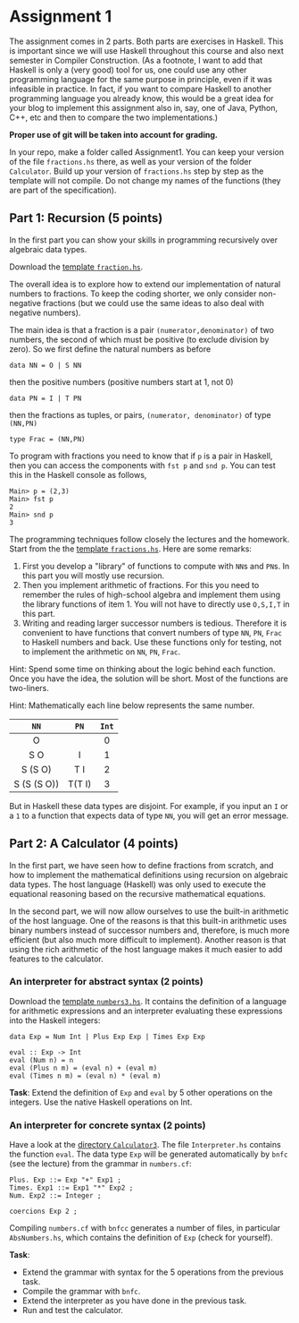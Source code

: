 # Assignment 1

The assignment comes in 2 parts. Both parts are exercises in Haskell. This is important since we will use Haskell throughout this course and also next semester in Compiler Construction. (As a footnote, I want to add that Haskell is only a (very good) tool for us, one could use any other programming language for the same purpose in principle, even if it was infeasible in practice. In fact, if you want to compare Haskell to another programming language you already know, this would be a great idea for your blog to implement this assignment also in, say, one of Java, Python, C++, etc and then to compare the two implementations.)

**Proper use of git will be taken into account for grading.**

In your repo, make a folder called Assignment1. You can keep your version of the file `fractions.hs` there, as well as your version of the folder `Calculator`. Build up your version of `fractions.hs` step by step as the template will not compile. Do not change my names of the functions (they are part of the specification).

## Part 1: Recursion (5 points)

In the first part you can show your skills in programming recursively over algebraic data types. 

Download the [template `fraction.hs`](src/templates/fractions.hs).

The overall idea is to explore how to extend our implementation of natural numbers to fractions. To keep the coding shorter, we only consider non-negative fractions (but we could use the same ideas to also deal with negative numbers). 

The main idea is that a fraction is a pair `(numerator,denominator)` of two numbers, the second of which must be positive (to exclude division by zero). So we first define the natural numbers as before

    data NN = O | S NN

then the positive numbers (positive numbers start at 1, not 0)

    data PN = I | T PN

then the fractions as tuples, or pairs, `(numerator, denominator)` of type `(NN,PN)`

    type Frac = (NN,PN)

To program with fractions you need to know that if `p` is a pair in Haskell, then you can access the components with `fst p` and `snd p`. You can test this in the Haskell console as follows,

    Main> p = (2,3)
    Main> fst p
    2
    Main> snd p
    3

The programming techniques follow closely the lectures and the homework. Start from the the [template `fractions.hs`](src/templates/fractions.hs). Here are some remarks:

1. First you develop a "library" of functions to compute with `NN`s and `PN`s. In this part you will mostly use recursion.
2. Then you implement arithmetic of fractions. For this you need to remember the rules of high-school algebra and implement them using the library functions of item 1. You will not have to directly use `O,S,I,T` in this part.
3. Writing and reading larger successor numbers is tedious. Therefore it is convenient to have functions that convert numbers of type `NN`, `PN`, `Frac` to Haskell numbers and back. Use these functions only for testing, not to implement the arithmetic on `NN`, `PN`, `Frac`.

Hint: Spend some time on thinking about the logic behind each function. Once you have the idea, the solution will be short. Most of the functions are two-liners.

Hint: Mathematically each line below represents the same number.

| `NN` | `PN` | `Int`
|:---:|:---:|:---:|
| O | | 0
| S O | I | 1
| S (S O) | T I | 2
| S (S (S O)) | T(T I) | 3

But in Haskell these data types are disjoint. For example, if you input an `I` or a `1` to a function that expects data of type `NN`, you will get an error message.

## Part 2: A Calculator (4 points)

In the first part, we have seen how to define fractions from scratch, and how to implement the mathematical definitions using recursion on algebraic data types. The host language (Haskell) was only used to execute the equational reasoning based on the recursive mathematical equations.

In the second part, we will now allow ourselves to use the built-in arithmetic of the host language. One of the reasons is that this built-in arithmetic uses binary numbers instead of successor numbers and, therefore, is much more efficient (but also much more difficult to implement). Another reason is that using the rich arithmetic of the host language makes it much easier to add features to the calculator.

### An interpreter for abstract syntax (2 points)

Download the [template `numbers3.hs`](src/Haskell/numbers3.hs). It contains the definition of a language for arithmetic expressions and an interpreter evaluating these expressions into the Haskell integers:

    data Exp = Num Int | Plus Exp Exp | Times Exp Exp 

    eval :: Exp -> Int
    eval (Num n) = n
    eval (Plus n m) = (eval n) + (eval m)
    eval (Times n m) = (eval n) * (eval m)



**Task**: Extend the definition of `Exp` and `eval` by 5 other operations on the integers. Use the native Haskell operations on Int.

### An interpreter for concrete syntax (2 points)

Have a look at the [directory `Calculator3`](src/Calculator3). The file `Interpreter.hs` contains the function `eval`. The data type `Exp` will be generated automatically by `bnfc`  (see the lecture) from the grammar in `numbers.cf`:

    Plus. Exp ::= Exp "+" Exp1 ;
    Times. Exp1 ::= Exp1 "*" Exp2 ;
    Num. Exp2 ::= Integer ;

    coercions Exp 2 ;

Compiling `numbers.cf` with `bnfcc` generates a number of files, in particular `AbsNumbers.hs`, which contains the definition of `Exp` (check for yourself).

**Task**: 
- Extend the grammar with syntax for the 5 operations from the previous task. 
- Compile the grammar with `bnfc`.
- Extend the interpreter as you have done in the previous task.
- Run and test the calculator.




